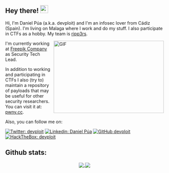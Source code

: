 ## Hey there! <img src="https://media.giphy.com/media/hvRJCLFzcasrR4ia7z/giphy.gif" width="25px">

Hi, I'm Daniel Púa (a.k.a. devploit) and I'm an infosec lover from Cádiz (Spain). I'm living on Malaga where I work and do my stuff. I also participate in CTFs as a hobby. My team is [ripp3rs](https://github.com/ripp3rs).

<img align="right" alt="GIF" src="https://developers.giphy.com/branch/master/static/api-c99e353f761d318322c853c03ebcf21b.gif" width="350" height="230" />

I'm currently working at [Freepik Company](https://www.freepikcompany.com/) as Security Tech Lead.

In addition to working and participating in CTFs I also (try to) maintain a repository of payloads that may be useful for other security researchers. You can visit it at: [pwny.cc](https://www.pwny.cc).

Also, you can follow me on:

[![Twitter: devploit](https://img.shields.io/twitter/follow/devploit?style=social)](https://twitter.com/devploit)
[![Linkedin: Daniel Púa](https://img.shields.io/badge/-daniel-blue?style=flat-square&logo=Linkedin&logoColor=white&link=https://www.linkedin.com/in/daniel-pua/)](https://www.linkedin.com/in/daniel-pua/)
[![GitHub devploit](https://img.shields.io/github/followers/devploit?label=follow&style=social)](https://github.com/devploit)
[![HackTheBox: devploit](https://img.shields.io/badge/-devploit-green?style=flat-square&logo=HackTheBox&logoColor=white&link=https://www.linkedin.com/in/daniel-pua/)](https://app.hackthebox.eu/profile/1912)

## Github stats:

<p align="center">
<a href="https://github.com/devploit/devploit">
  <img align="center" src="https://github-readme-stats.vercel.app/api/top-langs?username=devploit&show_icons=true&hide_border=false&theme=tokyonight&count_private=true&include_all_commits=true&langs_count=3" />
</a>

<a href="https://github.com/devploit/devploit">
  <img align="center" src="https://github-readme-stats.vercel.app/api?username=devploit&show_icons=true&hide_border=false&theme=tokyonight&count_private=true&include_all_commits=true" />
</a>
</p>
